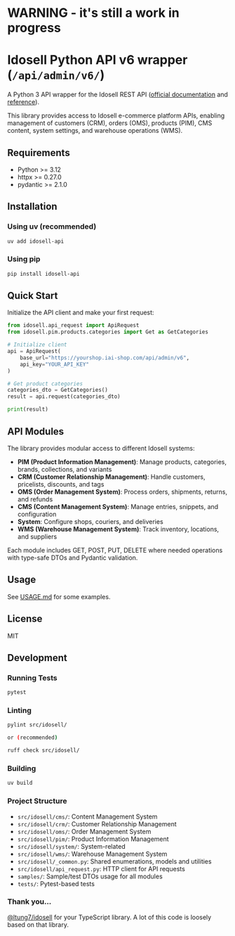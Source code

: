 # WARNING - it's still a work in progress

# Idosell Python API v6 wrapper (`/api/admin/v6/`)

A Python 3 API wrapper for the Idosell REST API ([official documentation](https://idosell.readme.io/docs/apps) and [reference](https://idosell.readme.io/reference)).

This library provides access to Idosell e-commerce platform APIs, enabling management of customers (CRM), orders (OMS), products (PIM), CMS content, system settings, and warehouse operations (WMS).

## Requirements

- Python >= 3.12
- httpx >= 0.27.0
- pydantic >= 2.1.0

## Installation

### Using uv (recommended)

```sh
uv add idosell-api
```

### Using pip

```sh
pip install idosell-api
```

## Quick Start

Initialize the API client and make your first request:

```python
from idosell.api_request import ApiRequest
from idosell.pim.products.categories import Get as GetCategories

# Initialize client
api = ApiRequest(
    base_url="https://yourshop.iai-shop.com/api/admin/v6",
    api_key="YOUR_API_KEY"
)

# Get product categories
categories_dto = GetCategories()
result = api.request(categories_dto)

print(result)
```

## API Modules

The library provides modular access to different Idosell systems:

- **PIM (Product Information Management)**: Manage products, categories, brands, collections, and variants
- **CRM (Customer Relationship Management)**: Handle customers, pricelists, discounts, and tags
- **OMS (Order Management System)**: Process orders, shipments, returns, and refunds
- **CMS (Content Management System)**: Manage entries, snippets, and configuration
- **System**: Configure shops, couriers, and deliveries
- **WMS (Warehouse Management System)**: Track inventory, locations, and suppliers

Each module includes GET, POST, PUT, DELETE where needed operations with type-safe DTOs and Pydantic validation.

## Usage

See [USAGE.md](USAGE.md) for some examples.

## License

MIT

## Development

### Running Tests

```sh
pytest
```

### Linting

```sh
pylint src/idosell/

or (recommended)

ruff check src/idosell/
```

### Building

```sh
uv build
```

### Project Structure

- `src/idosell/cms/`: Content Management System
- `src/idosell/crm/`: Customer Relationship Management
- `src/idosell/oms/`: Order Management System
- `src/idosell/pim/`: Product Information Management
- `src/idosell/system/`: System-related
- `src/idosell/wms/`: Warehouse Management System
- `src/idosell/_common.py`: Shared enumerations, models and utilities
- `src/idosell/api_request.py`: HTTP client for API requests
- `samples/`: Sample/test DTOs usage for all modules
- `tests/`: Pytest-based tests

### Thank you...
[@ltung7/idosell](https://github.com/ltung7/idosell) for your TypeScript library. A lot of this code is loosely based on that library.
